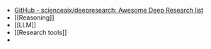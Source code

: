- [GitHub - scienceaix/deepresearch: Awesome Deep Research list](https://github.com/scienceaix/deepresearch)
- [[Reasoning]]
- [[LLM]]
- [[Research tools]]
-